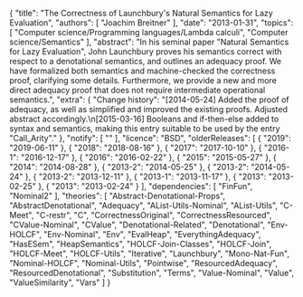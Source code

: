 {
    "title": "The Correctness of Launchbury's Natural Semantics for Lazy Evaluation",
    "authors": [
        "Joachim Breitner"
    ],
    "date": "2013-01-31",
    "topics": [
        "Computer science/Programming languages/Lambda calculi",
        "Computer science/Semantics"
    ],
    "abstract": "In his seminal paper \"Natural Semantics for Lazy Evaluation\", John Launchbury proves his semantics correct with respect to a denotational semantics, and outlines an adequacy proof. We have formalized both semantics and machine-checked the correctness proof, clarifying some details. Furthermore, we provide a new and more direct adequacy proof that does not require intermediate operational semantics.",
    "extra": {
        "Change history": "[2014-05-24] Added the proof of adequacy, as well as simplified and improved the existing proofs. Adjusted abstract accordingly.\n[2015-03-16] Booleans and if-then-else added to syntax and semantics, making this entry suitable to be used by the entry \"Call_Arity\"."
    },
    "notify": [
        ""
    ],
    "licence": "BSD",
    "olderReleases": [
        {
            "2019": "2019-06-11"
        },
        {
            "2018": "2018-08-16"
        },
        {
            "2017": "2017-10-10"
        },
        {
            "2016-1": "2016-12-17"
        },
        {
            "2016": "2016-02-22"
        },
        {
            "2015": "2015-05-27"
        },
        {
            "2014": "2014-08-28"
        },
        {
            "2013-2": "2014-05-25"
        },
        {
            "2013-2": "2014-05-24"
        },
        {
            "2013-2": "2013-12-11"
        },
        {
            "2013-1": "2013-11-17"
        },
        {
            "2013": "2013-02-25"
        },
        {
            "2013": "2013-02-24"
        }
    ],
    "dependencies": [
        "FinFun",
        "Nominal2"
    ],
    "theories": [
        "Abstract-Denotational-Props",
        "AbstractDenotational",
        "Adequacy",
        "AList-Utils-Nominal",
        "AList-Utils",
        "C-Meet",
        "C-restr",
        "C",
        "CorrectnessOriginal",
        "CorrectnessResourced",
        "CValue-Nominal",
        "CValue",
        "Denotational-Related",
        "Denotational",
        "Env-HOLCF",
        "Env-Nominal",
        "Env",
        "EvalHeap",
        "EverythingAdequacy",
        "HasESem",
        "HeapSemantics",
        "HOLCF-Join-Classes",
        "HOLCF-Join",
        "HOLCF-Meet",
        "HOLCF-Utils",
        "Iterative",
        "Launchbury",
        "Mono-Nat-Fun",
        "Nominal-HOLCF",
        "Nominal-Utils",
        "Pointwise",
        "ResourcedAdequacy",
        "ResourcedDenotational",
        "Substitution",
        "Terms",
        "Value-Nominal",
        "Value",
        "ValueSimilarity",
        "Vars"
    ]
}
